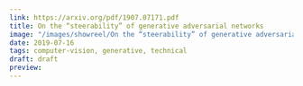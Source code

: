 ```yaml
---
link: https://arxiv.org/pdf/1907.07171.pdf
title: On the “steerability” of generative adversarial networks
image: "/images/showreel/On the “steerability” of generative adversarial networks.jpg"
date: 2019-07-16
tags: computer-vision, generative, technical
draft: draft
preview:
---
```



